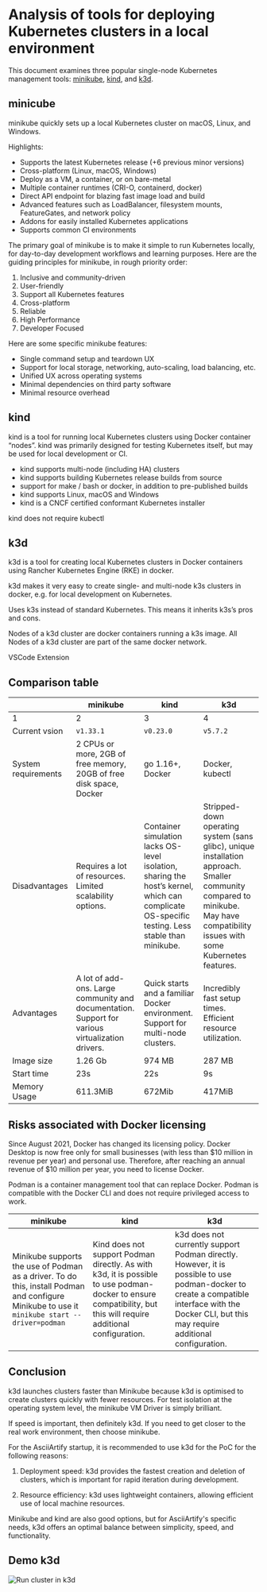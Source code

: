 # Analysis of tools for deploying Kubernetes clusters in a local environment

This document examines three popular single-node Kubernetes management tools: [minikube](https://minikube.sigs.k8s.io/docs/), [kind](https://kind.sigs.k8s.io/), and [k3d](https://k3d.io/v5.7.2/).

## minicube

minikube quickly sets up a local Kubernetes cluster on macOS, Linux, and Windows.

Highlights:

- Supports the latest Kubernetes release (+6 previous minor versions)
- Cross-platform (Linux, macOS, Windows)
- Deploy as a VM, a container, or on bare-metal
- Multiple container runtimes (CRI-O, containerd, docker)
- Direct API endpoint for blazing fast image load and build
- Advanced features such as LoadBalancer, filesystem mounts, FeatureGates, and network policy
- Addons for easily installed Kubernetes applications
- Supports common CI environments

The primary goal of minikube is to make it simple to run Kubernetes locally, for day-to-day development workflows and learning purposes. Here are the guiding principles for minikube, in rough priority order:

1. Inclusive and community-driven
2. User-friendly
3. Support all Kubernetes features
4. Cross-platform
5. Reliable
6. High Performance
7. Developer Focused

Here are some specific minikube features:

- Single command setup and teardown UX
- Support for local storage, networking, auto-scaling, load balancing, etc.
- Unified UX across operating systems
- Minimal dependencies on third party software
- Minimal resource overhead

## kind

kind is a tool for running local Kubernetes clusters using Docker container “nodes”.
kind was primarily designed for testing Kubernetes itself, but may be used for local development or CI.

- kind supports multi-node (including HA) clusters
- kind supports building Kubernetes release builds from source
- support for make / bash or docker, in addition to pre-published builds
- kind supports Linux, macOS and Windows
- kind is a CNCF certified conformant Kubernetes installer

kind does not require kubectl

## k3d

k3d is a tool for creating local Kubernetes clusters in Docker containers using Rancher Kubernetes Engine (RKE) in docker.

k3d makes it very easy to create single- and multi-node k3s clusters in docker, e.g. for local development on Kubernetes.

Uses k3s instead of standard Kubernetes. This means it inherits k3s’s pros and cons.

Nodes of a k3d cluster are docker containers running a k3s image.
All Nodes of a k3d cluster are part of the same docker network.

VSCode Extension

## Comparison table

|                     | minikube                                                                                         | kind                                                                                                                                           | k3d                                                                                                                                                                             |
| ------------------- | ------------------------------------------------------------------------------------------------ | ---------------------------------------------------------------------------------------------------------------------------------------------- | ------------------------------------------------------------------------------------------------------------------------------------------------------------------------------- |
| 1                   | 2                                                                                                | 3                                                                                                                                              | 4                                                                                                                                                                               |
| Current vsion       | `v1.33.1`                                                                                        | `v0.23.0`                                                                                                                                      | `v5.7.2`                                                                                                                                                                        |
| System requirements | 2 CPUs or more, 2GB of free memory, 20GB of free disk space, Docker                              | go 1.16+, Docker                                                                                                                               | Docker, kubectl                                                                                                                                                                 |
| Disadvantages       | Requires a lot of resources. Limited scalability options.                                        | Container simulation lacks OS-level isolation, sharing the host’s kernel, which can complicate OS-specific testing. Less stable than minikube. | Stripped-down operating system (sans glibc), unique installation approach. Smaller community compared to minikube. May have compatibility issues with some Kubernetes features. |
| Advantages          | A lot of add-ons. Large community and documentation. Support for various virtualization drivers. | Quick starts and a familiar Docker environment. Support for multi-node clusters.                                                               | Incredibly fast setup times. Efficient resource utilization.                                                                                                                    |
| Image size          | 1.26 Gb                                                                                          | 974 MB                                                                                                                                         | 287 MB                                                                                                                                                                          |
| Start time          | 23s                                                                                              | 22s                                                                                                                                            | 9s                                                                                                                                                                              |
| Memory Usage        | 611.3MiB                                                                                         | 672Mib                                                                                                                                         | 417MiB                                                                                                                                                                          |

## Risks associated with Docker licensing

Since August 2021, Docker has changed its licensing policy. Docker Desktop is now free only for small businesses (with less than $10 million in revenue per year) and personal use. Therefore, after reaching an annual revenue of $10 million per year, you need to license Docker.

Podman is a container management tool that can replace Docker. Podman is compatible with the Docker CLI and does not require privileged access to work.

| minikube                                                                                                                                      | kind                                                                                                                                                             | k3d                                                                                                                                                                                               |
| --------------------------------------------------------------------------------------------------------------------------------------------- | ---------------------------------------------------------------------------------------------------------------------------------------------------------------- | ------------------------------------------------------------------------------------------------------------------------------------------------------------------------------------------------- |
| Minikube supports the use of Podman as a driver. To do this, install Podman and configure Minikube to use it `minikube start --driver=podman` | Kind does not support Podman directly. As with k3d, it is possible to use podman-docker to ensure compatibility, but this will require additional configuration. | k3d does not currently support Podman directly. However, it is possible to use podman-docker to create a compatible interface with the Docker CLI, but this may require additional configuration. |

## Conclusion

k3d launches clusters faster than Minikube because k3d is optimised to create clusters quickly with fewer resources.
For test isolation at the operating system level, the minikube VM Driver is simply brilliant.

If speed is important, then definitely k3d. If you need to get closer to the real work environment, then choose minikube.

For the AsciiArtify startup, it is recommended to use k3d for the PoC for the following reasons:

1. Deployment speed: k3d provides the fastest creation and deletion of clusters, which is important for rapid iteration during development.

2. Resource efficiency: k3d uses lightweight containers, allowing efficient use of local machine resources.

Minikube and kind are also good options, but for AsciiArtify's specific needs, k3d offers an optimal balance between simplicity, speed, and functionality.

## Demo k3d

![Run cluster in k3d](./demo.gif)
